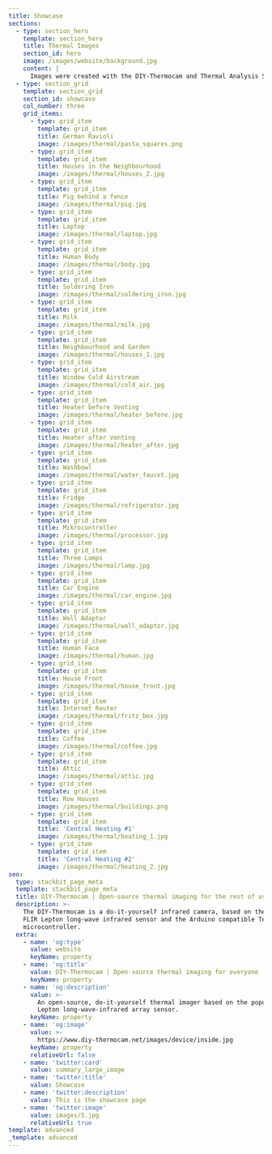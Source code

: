 ```yaml
---
title: Showcase
sections:
  - type: section_hero
    template: section_hero
    title: Thermal Images
    section_id: hero
    image: /images/website/background.jpg
    content: |
      Images were created with the DIY-Thermocam and Thermal Analysis Software
  - type: section_grid
    template: section_grid
    section_id: showcase
    col_number: three
    grid_items:
      - type: grid_item
        template: grid_item
        title: German Ravioli
        image: /images/thermal/pasta_squares.png
      - type: grid_item
        template: grid_item
        title: Houses in the Neighbourhood
        image: /images/thermal/houses_2.jpg
      - type: grid_item
        template: grid_item
        title: Pig behind a fence
        image: /images/thermal/pig.jpg
      - type: grid_item
        template: grid_item
        title: Laptop
        image: /images/thermal/laptop.jpg
      - type: grid_item
        template: grid_item
        title: Human Body
        image: /images/thermal/body.jpg
      - type: grid_item
        template: grid_item
        title: Soldering Iron
        image: /images/thermal/soldering_iron.jpg
      - type: grid_item
        template: grid_item
        title: Milk
        image: /images/thermal/milk.jpg
      - type: grid_item
        template: grid_item
        title: Neighbourhood and Garden
        image: /images/thermal/houses_1.jpg
      - type: grid_item
        template: grid_item
        title: Window Cold Airstream
        image: /images/thermal/cold_air.jpg
      - type: grid_item
        template: grid_item
        title: Heater before Venting
        image: /images/thermal/heater_before.jpg
      - type: grid_item
        template: grid_item
        title: Heater after Venting
        image: /images/thermal/heater_after.jpg
      - type: grid_item
        template: grid_item
        title: Washbowl
        image: /images/thermal/water_faucet.jpg
      - type: grid_item
        template: grid_item
        title: Fridge
        image: /images/thermal/refrigerator.jpg
      - type: grid_item
        template: grid_item
        title: Mikrocontroller
        image: /images/thermal/processor.jpg
      - type: grid_item
        template: grid_item
        title: Three Lamps
        image: /images/thermal/lamp.jpg
      - type: grid_item
        template: grid_item
        title: Car Engine
        image: /images/thermal/car_engine.jpg
      - type: grid_item
        template: grid_item
        title: Wall Adaptor
        image: /images/thermal/wall_adaptor.jpg
      - type: grid_item
        template: grid_item
        title: Human Face
        image: /images/thermal/human.jpg
      - type: grid_item
        template: grid_item
        title: House Front
        image: /images/thermal/house_front.jpg
      - type: grid_item
        template: grid_item
        title: Internet Router
        image: /images/thermal/fritz_box.jpg
      - type: grid_item
        template: grid_item
        title: Coffee
        image: /images/thermal/coffee.jpg
      - type: grid_item
        template: grid_item
        title: Attic
        image: /images/thermal/attic.jpg
      - type: grid_item
        template: grid_item
        title: Row Houses
        image: /images/thermal/buildings.png
      - type: grid_item
        template: grid_item
        title: 'Central Heating #1'
        image: /images/thermal/heating_1.jpg
      - type: grid_item
        template: grid_item
        title: 'Central Heating #2'
        image: /images/thermal/heating_2.jpg
seo:
  type: stackbit_page_meta
  template: stackbit_page_meta
  title: DIY-Thermocam | Open-source thermal imaging for the rest of us
  description: >-
    The DIY-Thermocam is a do-it-yourself infrared camera, based on the popular
    FLIR Lepton long-wave infrared sensor and the Arduino compatible Teensy 4.1
    microcontroller.
  extra:
    - name: 'og:type'
      value: website
      keyName: property
    - name: 'og:title'
      value: DIY-Thermocam | Open-source thermal imaging for everyone
      keyName: property
    - name: 'og:description'
      value: >-
        An open-source, do-it-yourself thermal imager based on the popular FLIR
        Lepton long-wave-infrared array sensor.
      keyName: property
    - name: 'og:image'
      value: >-
        https://www.diy-thermocam.net/images/device/inside.jpg
      keyName: property
      relativeUrl: false
    - name: 'twitter:card'
      value: summary_large_image
    - name: 'twitter:title'
      value: Showcase
    - name: 'twitter:description'
      value: This is the showcase page
    - name: 'twitter:image'
      value: images/5.jpg
      relativeUrl: true
template: advanced
_template: advanced
---
```


